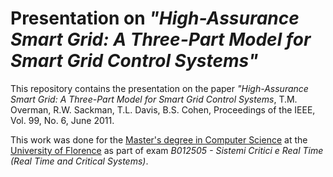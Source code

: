 # Presentation on *"High-Assurance Smart Grid: A Three-Part Model for Smart Grid Control Systems"*

This repository contains the presentation on the paper *"High-Assurance Smart Grid: A Three-Part Model for Smart Grid Control Systems*, T.M. Overman, R.W. Sackman, T.L. Davis, B.S. Cohen, Proceedings of the IEEE, Vol. 99, No. 6, June 2011.

This work was done for the [Master's degree in Computer Science](https://www.informaticamagistrale.unifi.it/) at the [University of Florence](https://www.unifi.it/) as part of exam *B012505 - Sistemi Critici e Real Time (Real Time and Critical Systems)*.
